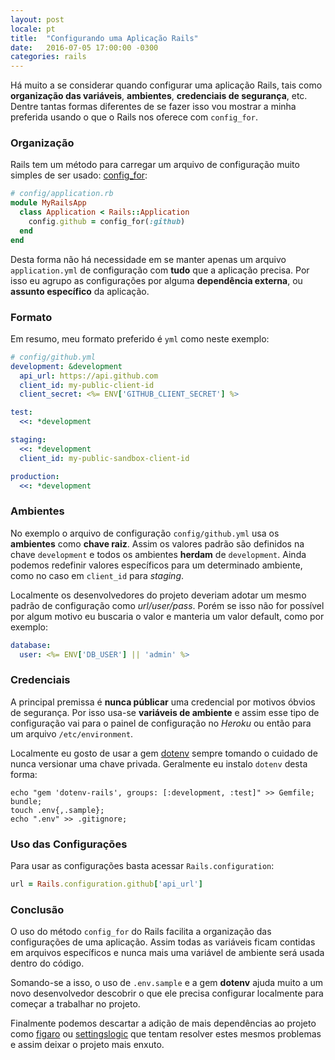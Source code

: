 ```yaml
---
layout: post
locale: pt
title:  "Configurando uma Aplicação Rails"
date:   2016-07-05 17:00:00 -0300
categories: rails
---
```


Há muito a se considerar quando configurar uma aplicação Rails, tais como **organização das variáveis**, **ambientes**, **credenciais de segurança**, etc. Dentre tantas formas diferentes de se fazer isso vou mostrar a minha preferida usando o que o Rails nos oferece com `config_for`.

### Organização

Rails tem um método para carregar um arquivo de configuração muito simples de ser usado: [config_for](http://api.rubyonrails.org/classes/Rails/Application.html#method-i-config_for):

```ruby
# config/application.rb
module MyRailsApp
  class Application < Rails::Application
    config.github = config_for(:github)
  end
end
```

Desta forma não há necessidade em se manter apenas um arquivo `application.yml` de configuração com **tudo** que a aplicação precisa. Por isso eu agrupo as configurações por alguma **dependência externa**, ou **assunto específico** da aplicação.

### Formato

Em resumo, meu formato preferido é `yml` como neste exemplo:

```yml
# config/github.yml
development: &development
  api_url: https://api.github.com
  client_id: my-public-client-id
  client_secret: <%= ENV['GITHUB_CLIENT_SECRET'] %>

test:
  <<: *development

staging:
  <<: *development
  client_id: my-public-sandbox-client-id

production:
  <<: *development
```

### Ambientes

No exemplo o arquivo de configuração `config/github.yml` usa os **ambientes** como **chave raiz**. Assim os valores padrão são definidos na chave `development` e todos os ambientes **herdam** de `development`. Ainda podemos redefinir valores específicos para um determinado ambiente, como no caso em `client_id` para *staging*.

Localmente os desenvolvedores do projeto deveriam adotar um mesmo padrão de configuração como *url/user/pass*. Porém se isso não for possível por algum motivo eu buscaria o valor e manteria um valor default, como por exemplo:

```yml
database:
  user: <%= ENV['DB_USER'] || 'admin' %>
```

### Credenciais

A principal premissa é **nunca públicar** uma credencial por motivos óbvios de segurança. Por isso usa-se **variáveis de ambiente** e assim esse tipo de configuração vai para o painel de configuração no *Heroku* ou então para um arquivo `/etc/environment`.

Localmente eu gosto de usar a gem [dotenv](https://github.com/bkeepers/dotenv) sempre tomando o cuidado de nunca versionar uma chave privada. Geralmente eu instalo `dotenv` desta forma:

```shell
echo "gem 'dotenv-rails', groups: [:development, :test]" >> Gemfile;
bundle;
touch .env{,.sample};
echo ".env" >> .gitignore;
```

### Uso das Configurações

Para usar as configurações basta acessar `Rails.configuration`:

```ruby
url = Rails.configuration.github['api_url']
```

### Conclusão

O uso do método `config_for` do Rails facilita a organização das configurações de uma aplicação. Assim todas as variáveis ficam contidas em arquivos específicos e nunca mais uma variável de ambiente será usada dentro do código.

Somando-se a isso, o uso de `.env.sample` e a gem **dotenv** ajuda muito a um novo desenvolvedor descobrir o que ele precisa configurar localmente para começar a trabalhar no projeto.

Finalmente podemos descartar a adição de mais dependências ao projeto como [figaro](https://github.com/laserlemon/figaro) ou [settingslogic](https://github.com/settingslogic/settingslogic) que tentam resolver estes mesmos problemas e assim deixar o projeto mais enxuto.

